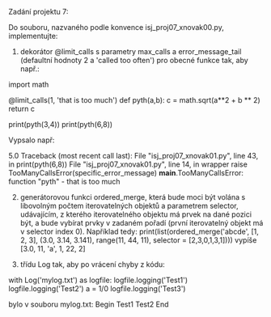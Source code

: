 Zadání projektu 7:

Do souboru, nazvaného podle konvence isj_proj07_xnovak00.py, implementujte:



1. dekorátor @limit_calls s parametry max_calls a error_message_tail (defaultní hodnoty 2 a 'called too often') pro obecné funkce tak, aby např.:

import math

@limit_calls(1, 'that is too much')
def pyth(a,b):
    c = math.sqrt(a**2 + b ** 2)
    return c

print(pyth(3,4))
print(pyth(6,8))

Vypsalo např:

5.0
Traceback (most recent call last):
  File "isj_proj07_xnovak01.py", line 43, in <module>
    print(pyth(6,8))
  File "isj_proj07_xnovak01.py", line 14, in wrapper
    raise TooManyCallsError(specific_error_message)
__main__.TooManyCallsError: function "pyth" - that is too much




2. generátorovou funkci ordered_merge, která bude moci být volána s libovolným počtem iterovatelných objektů a parametrem selector, udávajícím, z kterého iterovatelného objektu má prvek na dané pozici být, a bude vybírat prvky v zadaném pořadí (první iterovatelný objekt má v selector index 0).
Například tedy:
print(list(ordered_merge('abcde', [1, 2, 3], (3.0, 3.14, 3.141), range(11, 44, 11), selector = [2,3,0,1,3,1])))
vypíše [3.0, 11, 'a', 1, 22, 2]




3. třídu Log tak, aby po vrácení chyby z kódu:
 
with Log('mylog.txt') as logfile:
    logfile.logging('Test1')
    logfile.logging('Test2')
    a = 1/0
    logfile.logging('Test3')

bylo v souboru mylog.txt:
Begin
Test1
Test2
End